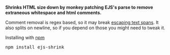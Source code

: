 **Shrinks HTML size down by monkey patching EJS's parse to remove extraneous whitespace and html comments.**

Comment removal is regex based, so it may break [escaping text spans](http://dev.w3.org/html5/markup/aria/syntax.html#escaping-text-span).
It also splits on newline, so if you depend on those you might need to tweak it.

Installing with [npm](https://github.com/issacs/npm)
<pre>
npm install ejs-shrink
</pre>
